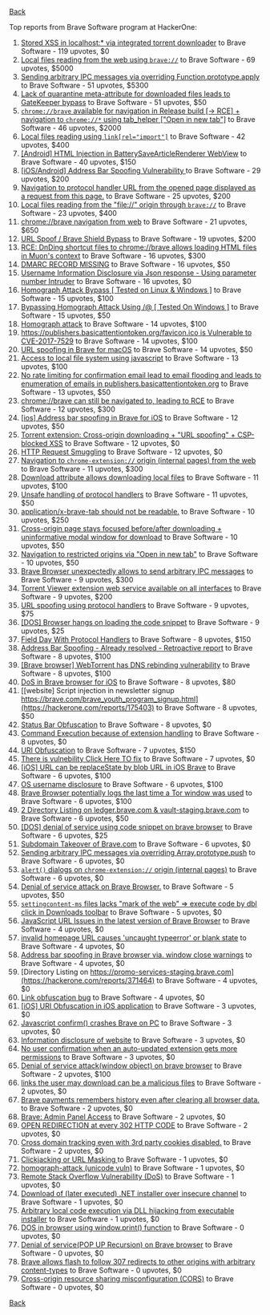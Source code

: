 [Back](../README.md)

Top reports from Brave Software program at HackerOne:

1. [Stored XSS in localhost:* via integrated torrent downloader](https://hackerone.com/reports/681617) to Brave Software - 119 upvotes, $0
2. [Local files reading from the web using `brave://`](https://hackerone.com/reports/390013) to Brave Software - 69 upvotes, $5000
3. [Sending arbitrary IPC messages via overriding Function.prototype.apply](https://hackerone.com/reports/188086) to Brave Software - 51 upvotes, $5300
4. [Lack of quarantine meta-attribute for downloaded files leads to GateKeeper bypass](https://hackerone.com/reports/374106) to Brave Software - 51 upvotes, $50
5. [`chrome://brave` available for navigation in Release build [-\> RCE] + navigation to `chrome://*` using tab_helper ["Open in new tab"]](https://hackerone.com/reports/395737) to Brave Software - 46 upvotes, $2000
6. [Local files reading using `link[rel="import"]`](https://hackerone.com/reports/375329) to Brave Software - 42 upvotes, $400
7. [[Android] HTML Injection in BatterySaveArticleRenderer WebView](https://hackerone.com/reports/176065) to Brave Software - 40 upvotes, $150
8. [[iOS/Android] Address Bar Spoofing Vulnerability ](https://hackerone.com/reports/175958) to Brave Software - 29 upvotes, $200
9. [Navigation to protocol handler URL from the opened page displayed as a request from this page.](https://hackerone.com/reports/374969) to Brave Software - 25 upvotes, $200
10. [Local files reading from the "file://" origin through `brave://`](https://hackerone.com/reports/390362) to Brave Software - 23 upvotes, $400
11. [chrome://brave navigation from web](https://hackerone.com/reports/415967) to Brave Software - 21 upvotes, $650
12. [URL Spoof / Brave Shield Bypass](https://hackerone.com/reports/255991) to Brave Software - 19 upvotes, $200
13. [RCE: DnDing shortcut files to chrome://brave allows loading HTML files in Muon's context](https://hackerone.com/reports/415258) to Brave Software - 16 upvotes, $300
14. [DMARC RECORD MISSING](https://hackerone.com/reports/491753) to Brave Software - 16 upvotes, $50
15. [Username Information Disclosure via Json response - Using parameter number Intruder](https://hackerone.com/reports/812351) to Brave Software - 16 upvotes, $0
16. [Homograph Attack Bypass [ Tested on Linux & Windows ]](https://hackerone.com/reports/268984) to Brave Software - 15 upvotes, $100
17. [Bypassing Homograph Attack Using /@ [ Tested On Windows ]](https://hackerone.com/reports/317931) to Brave Software - 15 upvotes, $50
18. [Homograph attack](https://hackerone.com/reports/175286) to Brave Software - 14 upvotes, $100
19. [https://publishers.basicattentiontoken.org/favicon.ico is Vulnerable to CVE-2017-7529](https://hackerone.com/reports/980856) to Brave Software - 14 upvotes, $100
20. [URL spoofing in Brave for macOS](https://hackerone.com/reports/369086) to Brave Software - 14 upvotes, $50
21. [Access to local file system using javascript](https://hackerone.com/reports/175979) to Brave Software - 13 upvotes, $100
22. [No rate limiting for confirmation email lead to email flooding and leads to enumeration of emails in publishers.basicattentiontoken.org](https://hackerone.com/reports/854793) to Brave Software - 13 upvotes, $50
23. [chrome://brave can still be navigated to, leading to RCE](https://hackerone.com/reports/415178) to Brave Software - 12 upvotes, $300
24. [[ios] Address bar spoofing in Brave for iOS](https://hackerone.com/reports/176929) to Brave Software - 12 upvotes, $50
25. [Torrent extension: Cross-origin downloading + "URL spoofing" + CSP-blocked XSS](https://hackerone.com/reports/378864) to Brave Software - 12 upvotes, $0
26. [HTTP Request Smuggling](https://hackerone.com/reports/866382) to Brave Software - 12 upvotes, $0
27. [Navigation to `chrome-extension://` origin (internal pages) from the web](https://hackerone.com/reports/378805) to Brave Software - 11 upvotes, $300
28. [Download attribute allows downloading local files](https://hackerone.com/reports/258710) to Brave Software - 11 upvotes, $100
29. [Unsafe handling of protocol handlers](https://hackerone.com/reports/369185) to Brave Software - 11 upvotes, $50
30. [application/x-brave-tab should not be readable.](https://hackerone.com/reports/258578) to Brave Software - 10 upvotes, $250
31. [Cross-origin page stays focused before/after downloading + uninformative modal window for download](https://hackerone.com/reports/375259) to Brave Software - 10 upvotes, $50
32. [Navigation to restricted origins via "Open in new tab"](https://hackerone.com/reports/369218) to Brave Software - 10 upvotes, $50
33. [Brave Browser unexpectedly allows to send arbitrary IPC messages](https://hackerone.com/reports/187542) to Brave Software - 9 upvotes, $300
34. [Torrent Viewer extension web service available on all interfaces](https://hackerone.com/reports/300181) to Brave Software - 9 upvotes, $200
35. [URL spoofing using protocol handlers](https://hackerone.com/reports/373721) to Brave Software - 9 upvotes, $75
36. [[DOS] Browser hangs on loading the code snippet](https://hackerone.com/reports/181686) to Brave Software - 9 upvotes, $25
37. [Field Day With Protocol Handlers](https://hackerone.com/reports/416040) to Brave Software - 8 upvotes, $150
38. [Address Bar Spoofing - Already resolved - Retroactive report](https://hackerone.com/reports/175779) to Brave Software - 8 upvotes, $100
39. [[Brave browser] WebTorrent has DNS rebinding vulnerability](https://hackerone.com/reports/663729) to Brave Software - 8 upvotes, $100
40. [DoS in Brave browser for iOS](https://hackerone.com/reports/357665) to Brave Software - 8 upvotes, $80
41. [[website] Script injection in newsletter signup https://brave.com/brave_youth_program_signup.html](https://hackerone.com/reports/175403) to Brave Software - 8 upvotes, $50
42. [Status Bar Obfuscation](https://hackerone.com/reports/175701) to Brave Software - 8 upvotes, $0
43. [Command Execution because of extension handling](https://hackerone.com/reports/188078) to Brave Software - 8 upvotes, $0
44. [URI Obfuscation](https://hackerone.com/reports/175529) to Brave Software - 7 upvotes, $150
45. [There is vulnebility Click Here TO fix](https://hackerone.com/reports/319036) to Brave Software - 7 upvotes, $0
46. [[iOS] URL can be replaceState by blob URL in iOS Brave](https://hackerone.com/reports/215044) to Brave Software - 6 upvotes, $100
47. [OS username disclosure](https://hackerone.com/reports/258585) to Brave Software - 6 upvotes, $100
48. [Brave Browser potentially logs the last time a Tor window was used](https://hackerone.com/reports/1024668) to Brave Software - 6 upvotes, $100
49. [2 Directory Listing on ledger.brave.com & vault-staging.brave.com](https://hackerone.com/reports/175320) to Brave Software - 6 upvotes, $50
50. [[DOS] denial of service using code snippet on brave browser](https://hackerone.com/reports/181558) to Brave Software - 6 upvotes, $25
51. [Subdomain Takeover of Brave.com](https://hackerone.com/reports/175397) to Brave Software - 6 upvotes, $0
52. [Sending arbitrary IPC messages via overriding Array.prototype.push](https://hackerone.com/reports/188561) to Brave Software - 6 upvotes, $0
53. [`alert()` dialogs on `chrome-extension://` origin (internal pages)](https://hackerone.com/reports/378809) to Brave Software - 6 upvotes, $0
54. [Denial of service attack on Brave Browser.](https://hackerone.com/reports/176066) to Brave Software - 5 upvotes, $50
55. [`settingcontent-ms` files lacks "mark of the web" =\> execute code by dbl click in Downloads toolbar](https://hackerone.com/reports/377206) to Brave Software - 5 upvotes, $0
56. [JavaScript URL Issues in the latest version of Brave Browser](https://hackerone.com/reports/176083) to Brave Software - 4 upvotes, $0
57. [invalid homepage URL causes 'uncaught typeerror' or blank state](https://hackerone.com/reports/177184) to Brave Software - 4 upvotes, $0
58. [Address bar spoofing in Brave browser via. window close warnings](https://hackerone.com/reports/208834) to Brave Software - 4 upvotes, $0
59. [Directory Listing on https://promo-services-staging.brave.com](https://hackerone.com/reports/371464) to Brave Software - 4 upvotes, $0
60. [Link obfuscation bug](https://hackerone.com/reports/669440) to Brave Software - 4 upvotes, $0
61. [[iOS] URI Obfuscation in iOS application](https://hackerone.com/reports/176159) to Brave Software - 3 upvotes, $0
62. [Javascript confirm() crashes Brave on PC](https://hackerone.com/reports/176076) to Brave Software - 3 upvotes, $0
63. [Information disclosure of website](https://hackerone.com/reports/179121) to Brave Software - 3 upvotes, $0
64. [No user confirmation when an auto-updated extension gets more permissions](https://hackerone.com/reports/199243) to Brave Software - 3 upvotes, $0
65. [Denial of service attack(window object) on brave browser](https://hackerone.com/reports/176197) to Brave Software - 2 upvotes, $100
66. [links the user may download can be a malicious files](https://hackerone.com/reports/182557) to Brave Software - 2 upvotes, $0
67. [Brave payments remembers history even after clearing all browser data.](https://hackerone.com/reports/203088) to Brave Software - 2 upvotes, $0
68. [Brave: Admin Panel Access](https://hackerone.com/reports/175366) to Brave Software - 2 upvotes, $0
69. [OPEN REDIRECTION at every 302 HTTP CODE](https://hackerone.com/reports/369447) to Brave Software - 2 upvotes, $0
70. [Cross domain tracking even with 3rd party cookies disabled.](https://hackerone.com/reports/331428) to Brave Software - 2 upvotes, $0
71. [Clickjacking or URL Masking ](https://hackerone.com/reports/204198) to Brave Software - 1 upvotes, $0
72. [homograph-attack (unicode vuln)](https://hackerone.com/reports/221461) to Brave Software - 1 upvotes, $0
73. [Remote Stack Overflow Vulnerability (DoS)](https://hackerone.com/reports/181061) to Brave Software - 1 upvotes, $0
74. [Download of (later executed) .NET installer over insecure channel](https://hackerone.com/reports/272231) to Brave Software - 1 upvotes, $0
75. [Arbitrary local code execution via DLL hijacking from executable installer](https://hackerone.com/reports/272221) to Brave Software - 1 upvotes, $0
76. [DOS in browser using window.print() function](https://hackerone.com/reports/176364) to Brave Software - 0 upvotes, $0
77. [Denial of service(POP UP Recursion) on Brave browser](https://hackerone.com/reports/179248) to Brave Software - 0 upvotes, $0
78. [Brave allows flash to follow 307 redirects to other origins with arbitrary content-types](https://hackerone.com/reports/449478) to Brave Software - 0 upvotes, $0
79. [Cross-origin resource sharing misconfiguration (CORS)](https://hackerone.com/reports/954512) to Brave Software - 0 upvotes, $0


[Back](../README.md)